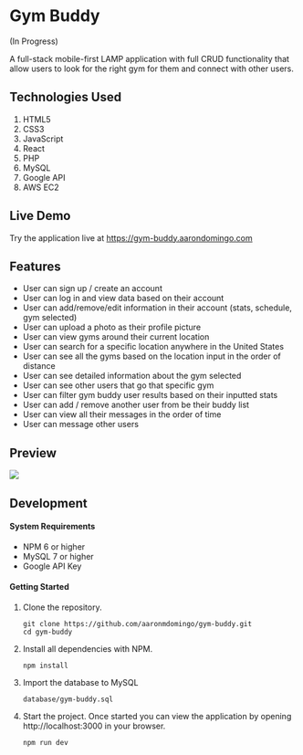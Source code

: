 # Gym Buddy 
(In Progress)

A full-stack mobile-first LAMP application with full CRUD functionality that allow users to look for the right gym for them and connect with other users.

## Technologies Used

1. HTML5
2. CSS3
3. JavaScript
4. React
5. PHP
6. MySQL
7. Google API
8. AWS EC2

## Live Demo

Try the application live at https://gym-buddy.aarondomingo.com

## Features

- User can sign up / create an account
- User can log in and view data based on their account
- User can add/remove/edit information in their account (stats, schedule, gym selected)
- User can upload a photo as their profile picture
- User can view gyms around their current location
- User can search for a specific location anywhere in the United States
- User can see all the gyms based on the location input in the order of distance
- User can see detailed information about the gym selected
- User can see other users that go that specific gym
- User can filter gym buddy user results based on their inputted stats
- User can add / remove another user from be their buddy list
- User can view all their messages in the order of time
- User can message other users

## Preview

![](/server/public/demo/gym-buddy.gif)

## Development

#### System Requirements

- NPM 6 or higher
- MySQL 7 or higher
- Google API Key

#### Getting Started

1. Clone the repository.

    ```shell
    git clone https://github.com/aaronmdomingo/gym-buddy.git
    cd gym-buddy
    ```

1. Install all dependencies with NPM.

    ```shell
    npm install
    ```

1. Import the database to MySQL

    ```shell
    database/gym-buddy.sql
    ```

1. Start the project. Once started you can view the application by opening http://localhost:3000 in your browser.

    ```shell
    npm run dev
    ```
